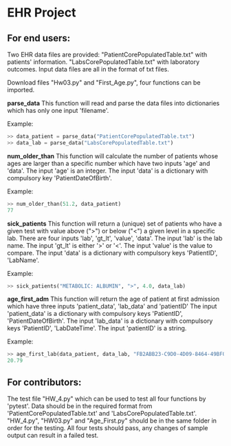 # EHR Project

## For end users:

Two EHR data files are provided:
"PatientCorePopulatedTable.txt" with patients' information. 
"LabsCorePopulatedTable.txt" with laboratory outcomes.
Input data files are all in the format of txt files. 

Download files "Hw03.py" and "First_Age.py", four functions can be imported.

**parse_data**
This function will read and parse the data files into dictionaries which has only one input 'filename'.

Example:
```python
>> data_patient = parse_data("PatientCorePopulatedTable.txt")
>> data_lab = parse_data("LabsCorePopulatedTable.txt")
```

**num_older_than**
This function will calculate the number of patients whose ages are larger than a specific number which have two inputs 'age' and 'data'. 
The input 'age' is an integer.
The input 'data' is a dictionary with compulsory key 'PatientDateOfBirth'.

Example:
```python
>> num_older_than(51.2, data_patient)
77
```

**sick_patients**
This function will return a (unique) set of patients who have a given test with value above (">") or below ("<") a given level in a specific lab. There are four inputs 'lab', 'gt_lt', 'value', 'data'.
The input 'lab' is the lab name.
The input 'gt_lt' is either '>' or '<'.
The input 'value' is the value to compare.
The input 'data' is a dictionary with compulsory keys 'PatientID', 'LabName'.

Example:
```python
>> sick_patients("METABOLIC: ALBUMIN", ">", 4.0, data_lab)
```

**age_first_adm**
This function will return the age of patient at first admission which have three inputs 'patient_data', 'lab_data' and 'patientID'
The input 'patient_data' is a dictionary with compulsory keys 'PatientID', 'PatientDateOfBirth'.
The input 'lab_data' is a dictionary with compulsory keys 'PatientID', 'LabDateTime'.
The input 'patientID' is a string.

Example:
```python
>> age_first_lab(data_patient, data_lab, "FB2ABB23-C9D0-4D09-8464-49BF0B982F0F")
20.79
```


## For contributors:
The test file "HW_4.py" which can be used to test all four functions by 'pytest'. Data should be in the required format from 'PatientCorePopulatedTable.txt' and 'LabsCorePopulatedTable.txt'. "HW_4.py", "HW03.py" and "Age_First.py" should be in the same folder in order for the testing. All four tests should pass, any changes of sample output can result in a failed test. 

